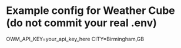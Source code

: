 # Example config for Weather Cube (do not commit your real .env)
OWM_API_KEY=your_api_key_here
CITY=Birmingham,GB